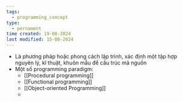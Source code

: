 ```yaml
---
tags:
  - programming_concept
type:
  - pernament
time created: 19-08-2024
last modified: 15-08-2024
---
```

- Là phương pháp hoặc phong cách lập trình, xác định một tập hợp nguyên lý, kĩ thuật, khuôn mẫu để cấu trúc mã nguồn
- Một số programming paradigm:
	- [[Procedural programming]]
	- [[Functional programming]]
	- [[Object-oriented Programming]]
	- 